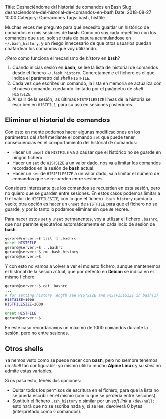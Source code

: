 Title: Deshaciéndome del historial de comandos en Bash
Slug: deshaciendome-del-historial-de-comandos-en-bash
Date: 2018-08-27 10:00
Category: Operaciones
Tags: bash, histfile



Muchas veces me pregunto para qué necesito guardar un histórico de comandos en mis sesiones de **bash**. Como no soy nada repetitivo con los comandos que uso, solo se trata de basura acumulándose en `~/.bash_history`, y un riesgo innecesario de que otros usuarios puedan chafardear los comandos que voy utilizando.

¿Pero como funciona el mecanismo de *history* en **bash**?

1. Cuando inicias sesión en **bash**, se lee la lista del historial de comandos desde el fichero `~/.bash_history`. Concretamente el fichero es el que indica el parámetro del *shell* `HISTFILE`.
2. Cada vez que escribes un comando, la lista en memoria se actualiza con el nuevo comando, quedando limitado por el parámetro de *shell* `HISTSIZE`.
3. Al salir de la sesión, las últimas `HISTFILESIZE` líneas de la historia se escriben en `HISTFILE`, para su uso en sesiones posteriores.

## Eliminar el historial de comandos

Con esto en mente podemos hacer algunas modificaciones en los parámetros del *shell* mediante el comando `set` que puede tener consecuencias en el comportamiento del historial de comandos:

* Hacer un `unset` de `HISTFILE` va a causar que el histórico no se guarde en ningún fichero.
* Hacer un `set` de `HISTSIZE` a un valor dado, nos va a limitar los comandos recordados en la sesión de **bash** actual.
* Hacer un `set` de `HISTFILESIZE` a un valor dado, va a limitar el número de comandos que se recuerden entre sesiones.

Considero interesante que los comandos se recuerden en esta sesión, pero no quiero que se guarden entre sesiones. En estos casos podemos limitar a 0 el valor de `HISTFILESIZE`, con lo que el fichero `.bash_history` quedaría vacío; otra opción es hacer un `unset` de `HISTFILE` para que el fichero no se guarde, y por lo tanto lo podamos eliminar sin que se recree.

Para hacer estos `set` y `unset` permanentes, voy a utilizar el fichero `.bashrc`, que nos permite ejecutarlos automáticamente en cada incio de sesión de **bash**.

```bash
gerard@server:~$ tail -1 .bashrc
unset HISTFILE
gerard@server:~$ . .bashrc
gerard@server:~$ rm .bash_history
gerard@server:~$
```

Y con esto no vamos a volver a ver el molesto fichero, aunque mantenemos el historial de la sesión actual, que por defecto en **Debian** se indica en el mismo fichero:

```bash
gerard@server:~$ cat .bashrc
...
# for setting history length see HISTSIZE and HISTFILESIZE in bash(1)
HISTSIZE=1000
HISTFILESIZE=2000
...
unset HISTFILE
gerard@server:~$
```

En este caso recordaríamos un máximo de 1000 comandos durante la sesión, pero no entre sesiones.

## Otros shells

Ya hemos visto como se puede hacer con **bash**, pero no siempre tenemos un *shell* tan configurable; yo mismo utilizo mucho **Alpine Linux** y su *shell* no admite estas variables.

Si os pasa esto, tenéis dos opciones:

* Quitar todos los permisos de escritura en el fichero, para que la lista no se pueda escribir en el mismo (con lo que se perdería entre sesiones)
* Sustituir el fichero `.ash_history` o similar por un *soft link* a `/dev/null`; esto hará que no se escriba nada y, si se lee, devolverá 0 bytes (interpretado como 0 comandos).
